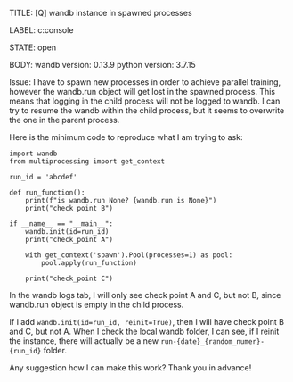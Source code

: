 TITLE:
 [Q] wandb instance in spawned processes

LABEL:
c:console

STATE:
open

BODY:
wandb version: 0.13.9
python version: 3.7.15

Issue: 
I have to spawn new processes in order to achieve parallel training, however the wandb.run object will get lost in the spawned process. This means that logging in the child process will not be logged to wandb. I can try to resume the wandb within the child process, but it seems to overwrite the one in the parent process. 

Here is the minimum code to reproduce what I am trying to ask:

```
import wandb
from multiprocessing import get_context

run_id = 'abcdef'

def run_function():
    print(f"is wandb.run None? {wandb.run is None}")
    print("check_point B")

if __name__ == "__main__":
    wandb.init(id=run_id)
    print("check_point A")

    with get_context('spawn').Pool(processes=1) as pool:
        pool.apply(run_function)

    print("check_point C")
```
In the wandb logs tab, I will only see check point A and C, but not B, since wandb.run object is empty in the child process. 

If I add `wandb.init(id=run_id, reinit=True)`, then I will have check point B and C, but not A. When I check the local wandb folder, I can see, if I reinit the instance, there will actually be a new `run-{date}_{random_numer}-{run_id}` folder.

Any suggestion how I can make this work? Thank you in advance!



